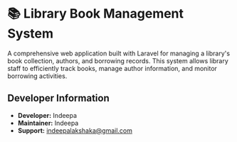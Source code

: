# 📚 Library Book Management System

A comprehensive web application built with Laravel for managing a library's book collection, authors, and borrowing records. This system allows library staff to efficiently track books, manage author information, and monitor borrowing activities.






## Developer Information
- **Developer:** Indeepa
- **Maintainer:** Indeepa
- **Support:** indeepalakshaka@gmail.com